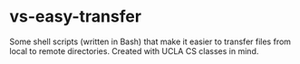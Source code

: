 # vs-easy-transfer
Some shell scripts (written in Bash) that make it easier to transfer files from local to remote directories. Created with UCLA CS classes in mind.
